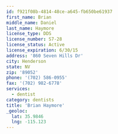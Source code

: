 ```yaml
---
id: f921f08b-4814-48ce-a645-fb650be61937
first_name: Brian
middle_name: Daniel
last_name: Haymore
license_type: DDS
license_number: S7-28
license_status: Active
license_expiration: 6/30/15
address: '860 Seven Hills Dr'
city: Henderson
state: NV
zip: '89052'
phone: '(702) 586-0955'
fax: '(702) 982-6778'
services:
  - dentist
category: dentists
title: 'Brian Haymore'
_geoloc:
  lat: 35.9846
  lng: -115.123
---
```

